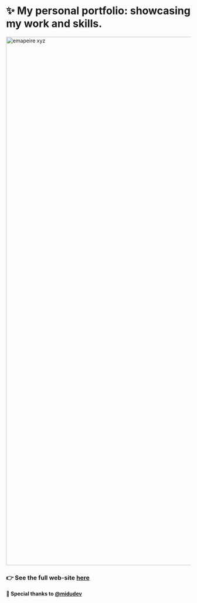 # ✨ My personal portfolio: showcasing my work and skills.

<img width="1440" alt="emapeire xyz" src="https://github.com/emapeire/portfolio/assets/63935846/463080b5-d89b-40aa-97c5-36ff7c80662e">

### 👉 See the full web-site [here](https://emapeire.xyz) 

#### 🤝 Special thanks to [@midudev](https://github.com/midudev)
